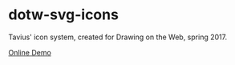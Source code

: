 # dotw-svg-icons
Tavius' icon system, created for Drawing on the Web, spring 2017.

[Online Demo](http://i6.cims.nyu.edu/~tkk269/dotw/projects/svg/)
